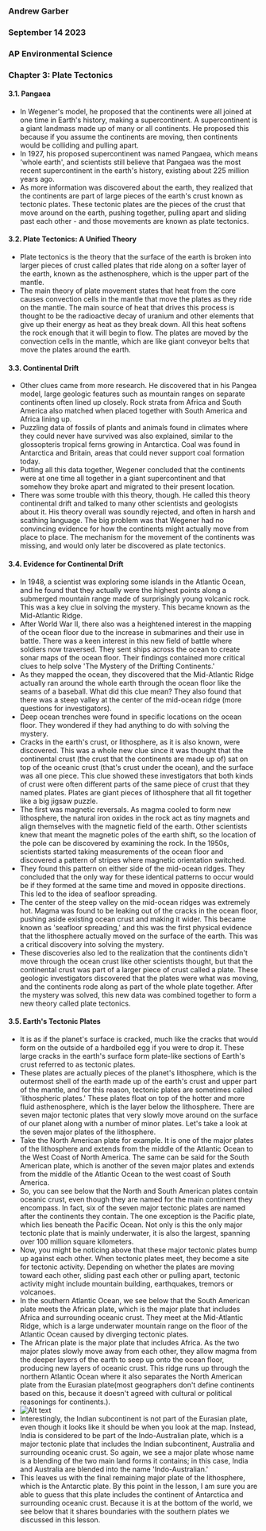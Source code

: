### Andrew Garber
### September 14 2023
### AP Environmental Science
### Chapter 3: Plate Tectonics

#### 3.1. Pangaea
 - In Wegener's model, he proposed that the continents were all joined at one time in Earth's history, making a supercontinent. A supercontinent is a giant landmass made up of many or all continents. He proposed this because if you assume the continents are moving, then continents would be colliding and pulling apart.
 - In 1927, his proposed supercontinent was named Pangaea, which means 'whole earth', and scientists still believe that Pangaea was the most recent supercontinent in the earth's history, existing about 225 million years ago.
 - As more information was discovered about the earth, they realized that the continents are part of large pieces of the earth's crust known as tectonic plates. These tectonic plates are the pieces of the crust that move around on the earth, pushing together, pulling apart and sliding past each other - and those movements are known as plate tectonics.


#### 3.2. Plate Tectonics: A Unified Theory
 - Plate tectonics is the theory that the surface of the earth is broken into larger pieces of crust called plates that ride along on a softer layer of the earth, known as the asthenosphere, which is the upper part of the mantle.
 - The main theory of plate movement states that heat from the core causes convection cells in the mantle that move the plates as they ride on the mantle. The main source of heat that drives this process is thought to be the radioactive decay of uranium and other elements that give up their energy as heat as they break down. All this heat softens the rock enough that it will begin to flow. The plates are moved by the convection cells in the mantle, which are like giant conveyor belts that move the plates around the earth.


#### 3.3. Continental Drift
 - Other clues came from more research. He discovered that in his Pangea model, large geologic features such as mountain ranges on separate continents often lined up closely. Rock strata from Africa and South America also matched when placed together with South America and Africa lining up.
 - Puzzling data of fossils of plants and animals found in climates where they could never have survived was also explained, similar to the glossopteris tropical ferns growing in Antarctica. Coal was found in Antarctica and Britain, areas that could never support coal formation today.
 - Putting all this data together, Wegener concluded that the continents were at one time all together in a giant supercontinent and that somehow they broke apart and migrated to their present location.
 - There was some trouble with this theory, though. He called this theory continental drift and talked to many other scientists and geologists about it. His theory overall was soundly rejected, and often in harsh and scathing language. The big problem was that Wegener had no convincing evidence for how the continents might actually move from place to place. The mechanism for the movement of the continents was missing, and would only later be discovered as plate tectonics.


#### 3.4. Evidence for Continental Drift
 - In 1948, a scientist was exploring some islands in the Atlantic Ocean, and he found that they actually were the highest points along a submerged mountain range made of surprisingly young volcanic rock. This was a key clue in solving the mystery. This became known as the Mid-Atlantic Ridge.
 - After World War II, there also was a heightened interest in the mapping of the ocean floor due to the increase in submarines and their use in battle. There was a keen interest in this new field of battle where soldiers now traversed. They sent ships across the ocean to create sonar maps of the ocean floor. Their findings contained more critical clues to help solve 'The Mystery of the Drifting Continents.'
 - As they mapped the ocean, they discovered that the Mid-Atlantic Ridge actually ran around the whole earth through the ocean floor like the seams of a baseball. What did this clue mean? They also found that there was a steep valley at the center of the mid-ocean ridge (more questions for investigators).
 - Deep ocean trenches were found in specific locations on the ocean floor. They wondered if they had anything to do with solving the mystery.
 - Cracks in the earth's crust, or lithosphere, as it is also known, were discovered. This was a whole new clue since it was thought that the continental crust (the crust that the continents are made up of) sat on top of the oceanic crust (that's crust under the ocean), and the surface was all one piece. This clue showed these investigators that both kinds of crust were often different parts of the same piece of crust that they named plates. Plates are giant pieces of lithosphere that all fit together like a big jigsaw puzzle.
 - The first was magnetic reversals. As magma cooled to form new lithosphere, the natural iron oxides in the rock act as tiny magnets and align themselves with the magnetic field of the earth. Other scientists knew that meant the magnetic poles of the earth shift, so the location of the pole can be discovered by examining the rock. In the 1950s, scientists started taking measurements of the ocean floor and discovered a pattern of stripes where magnetic orientation switched. 
 - They found this pattern on either side of the mid-ocean ridges. They concluded that the only way for these identical patterns to occur would be if they formed at the same time and moved in opposite directions. This led to the idea of seafloor spreading.
 - The center of the steep valley on the mid-ocean ridges was extremely hot. Magma was found to be leaking out of the cracks in the ocean floor, pushing aside existing ocean crust and making it wider. This became known as 'seafloor spreading,' and this was the first physical evidence that the lithosphere actually moved on the surface of the earth. This was a critical discovery into solving the mystery.
 - These discoveries also led to the realization that the continents didn't move through the ocean crust like other scientists thought, but that the continental crust was part of a larger piece of crust called a plate. These geologic investigators discovered that the plates were what was moving, and the continents rode along as part of the whole plate together. After the mystery was solved, this new data was combined together to form a new theory called plate tectonics.

#### 3.5. Earth's Tectonic Plates
 - It is as if the planet's surface is cracked, much like the cracks that would form on the outside of a hardboiled egg if you were to drop it. These large cracks in the earth's surface form plate-like sections of Earth's crust referred to as tectonic plates.
 - These plates are actually pieces of the planet's lithosphere, which is the outermost shell of the earth made up of the earth's crust and upper part of the mantle, and for this reason, tectonic plates are sometimes called 'lithospheric plates.' These plates float on top of the hotter and more fluid asthenosphere, which is the layer below the lithosphere. There are seven major tectonic plates that very slowly move around on the surface of our planet along with a number of minor plates. Let's take a look at the seven major plates of the lithosphere.
 - Take the North American plate for example. It is one of the major plates of the lithosphere and extends from the middle of the Atlantic Ocean to the West Coast of North America. The same can be said for the South American plate, which is another of the seven major plates and extends from the middle of the Atlantic Ocean to the west coast of South America.
 - So, you can see below that the North and South American plates contain oceanic crust, even though they are named for the main continent they encompass. In fact, six of the seven major tectonic plates are named after the continents they contain. The one exception is the Pacific plate, which lies beneath the Pacific Ocean. Not only is this the only major tectonic plate that is mainly underwater, it is also the largest, spanning over 100 million square kilometers.
 - Now, you might be noticing above that these major tectonic plates bump up against each other. When tectonic plates meet, they become a site for tectonic activity. Depending on whether the plates are moving toward each other, sliding past each other or pulling apart, tectonic activity might include mountain building, earthquakes, tremors or volcanoes.
 - In the southern Atlantic Ocean, we see below that the South American plate meets the African plate, which is the major plate that includes Africa and surrounding oceanic crust. They meet at the Mid-Atlantic Ridge, which is a large underwater mountain range on the floor of the Atlantic Ocean caused by diverging tectonic plates.
 - The African plate is the major plate that includes Africa. As the two major plates slowly move away from each other, they allow magma from the deeper layers of the earth to seep up onto the ocean floor, producing new layers of oceanic crust. This ridge runs up through the northern Atlantic Ocean where it also separates the North American plate from the Eurasian plate(most geographers don't define continents based on this, because it doesn't agreed with cultural or political reasonings for continents.).
 - ![Alt text](https://study.com/cimages/multimages/16/tectonic-borders.png)
 - Interestingly, the Indian subcontinent is not part of the Eurasian plate, even though it looks like it should be when you look at the map. Instead, India is considered to be part of the Indo-Australian plate, which is a major tectonic plate that includes the Indian subcontinent, Australia and surrounding oceanic crust. So again, we see a major plate whose name is a blending of the two main land forms it contains; in this case, India and Australia are blended into the name 'Indo-Australian.'
 - This leaves us with the final remaining major plate of the lithosphere, which is the Antarctic plate. By this point in the lesson, I am sure you are able to guess that this plate includes the continent of Antarctica and surrounding oceanic crust. Because it is at the bottom of the world, we see below that it shares boundaries with the southern plates we discussed in this lesson.

